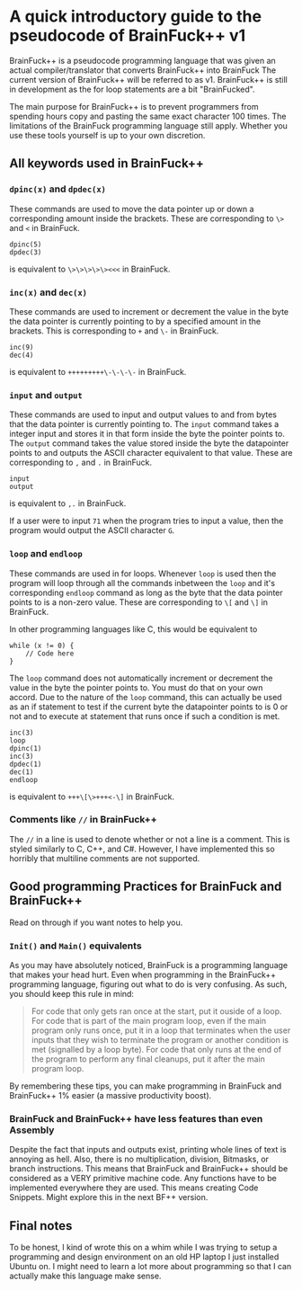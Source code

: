 # A quick introductory guide to the pseudocode of BrainFuck++ v1

BrainFuck++ is a pseudocode programming language that was given an actual compiler/translator that converts BrainFuck++ into BrainFuck
The current version of BrainFuck++ will be referred to as v1.
BrainFuck++ is still in development as the for loop statements are a bit "BrainFucked".

The main purpose for BrainFuck++ is to prevent programmers from spending hours copy and pasting the same exact character 100 times. The limitations of the BrainFuck programming language still apply. Whether you use these tools yourself is up to your own discretion.

## All keywords used in BrainFuck++

### `dpinc(x)` and `dpdec(x)`

These commands are used to move the data pointer up or down a corresponding amount inside the brackets.
These are corresponding to `\>` and `<` in BrainFuck.

```
dpinc(5)
dpdec(3)
```
is equivalent to `\>\>\>\>\><<<` in BrainFuck.

### `inc(x)` and `dec(x)`

These commands are used to increment or decrement the value in the byte the data pointer is currently pointing to by a specified amount in the brackets.
This is corresponding to `+` and `\-` in BrainFuck.

```
inc(9)
dec(4)
```
is equivalent to `+++++++++\-\-\-\-` in BrainFuck.

### `input` and `output`

These commands are used to input and output values to and from bytes that the data pointer is currently pointing to.
The `input` command takes a integer input and stores it in that form inside the byte the pointer points to.
The `output` command takes the value stored inside the byte the datapointer points to and outputs the ASCII character equivalent to that value.
These are corresponding to `,` and `.` in BrainFuck.

```
input
output
```
is equivalent to `,.` in BrainFuck.

If a user were to input `71` when the program tries to input a value, then the program would output the ASCII character `G`.

### `loop` and `endloop`

These commands are used in for loops. Whenever `loop` is used then the program will loop through all the commands inbetween the `loop` and it's corresponding `endloop` command as long as the byte that the data pointer points to is a non-zero value.
These are corresponding to `\[` and `\]` in BrainFuck.

In other programming languages like C, this would be equivalent to
```
while (x != 0) {
	// Code here
}
```
The `loop` command does not automatically increment or decrement the value in the byte the pointer points to. You must do that on your own accord.
Due to the nature of the `loop` command, this can actually be used as an if statement to test if the current byte the datapointer points to is 0 or not and to execute at statement that runs once if such a condition is met.

```
inc(3)
loop
dpinc(1)
inc(3)
dpdec(1)
dec(1)
endloop
```
is equivalent to `+++\[\>+++<-\]` in BrainFuck.

### Comments like `//` in BrainFuck++

The `//` in a line is used to denote whether or not a line is a comment. This is styled similarly to C, C++, and C#. However, I have implemented this so horribly that multiline comments are not supported.

## Good programming Practices for BrainFuck and BrainFuck++

Read on through if you want notes to help you.

### `Init()` and `Main()` equivalents

As you may have absolutely noticed, BrainFuck is a programming language that makes your head hurt. Even when programming in the BrainFuck++ programming language, figuring out what to do is very confusing. As such, you should keep this rule in mind:

> For code that only gets ran once at the start, put it ouside of a loop.
> For code that is part of the main program loop, even if the main program only runs once, put it in a loop that terminates when the user inputs that they wish to terminate the program or another condition is met \(signalled by a loop byte\).
> For code that only runs at the end of the program to perform any final cleanups, put it after the main program loop.

By remembering these tips, you can make programming in BrainFuck and BrainFuck++ 1% easier \(a massive productivity boost\).

### BrainFuck and BrainFuck++ have less features than even Assembly

Despite the fact that inputs and outputs exist, printing whole lines of text is annoying as hell. Also, there is no multiplication, division, Bitmasks, or branch instructions. This means that BrainFuck and BrainFuck++ should be considered as a VERY primitive machine code. Any functions have to be implemented everywhere they are used. This means creating Code Snippets. Might explore this in the next BF++ version.

## Final notes

To be honest, I kind of wrote this on a whim while I was trying to setup a programming and design environment on an old HP laptop I just installed Ubuntu on.
I might need to learn a lot more about programming so that I can actually make this language make sense.
